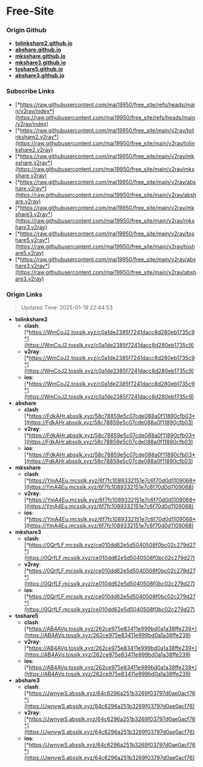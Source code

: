 # Free-Site

### Origin Github

- [**tolinkshare2.github.io**](https://github.com/tolinkshare2/tolinkshare2.github.io)
- [**abshare.github.io**](https://github.com/abshare/abshare.github.io)
- [**mksshare.github.io**](https://github.com/mksshare/mksshare.github.io)
- [**mkshare3.github.io**](https://github.com/mkshare3/mkshare3.github.io)
- [**toshare5.github.io**](https://github.com/toshare5/toshare5.github.io)
- [**abshare3.github.io**](https://github.com/abshare3/abshare3.github.io)

### Subscribe Links

- [*https://raw.githubusercontent.com/mai19950/free_site/refs/heads/main/v2ray/index*](https://raw.githubusercontent.com/mai19950/free_site/refs/heads/main/v2ray/index)
- [*https://raw.githubusercontent.com/mai19950/free_site/main/v2ray/tolinkshare2.v2ray*](https://raw.githubusercontent.com/mai19950/free_site/main/v2ray/tolinkshare2.v2ray)
- [*https://raw.githubusercontent.com/mai19950/free_site/main/v2ray/mksshare.v2ray*](https://raw.githubusercontent.com/mai19950/free_site/main/v2ray/mksshare.v2ray)
- [*https://raw.githubusercontent.com/mai19950/free_site/main/v2ray/abshare.v2ray*](https://raw.githubusercontent.com/mai19950/free_site/main/v2ray/abshare.v2ray)
- [*https://raw.githubusercontent.com/mai19950/free_site/main/v2ray/mkshare3.v2ray*](https://raw.githubusercontent.com/mai19950/free_site/main/v2ray/mkshare3.v2ray)
- [*https://raw.githubusercontent.com/mai19950/free_site/main/v2ray/toshare5.v2ray*](https://raw.githubusercontent.com/mai19950/free_site/main/v2ray/toshare5.v2ray)
- [*https://raw.githubusercontent.com/mai19950/free_site/main/v2ray/abshare3.v2ray*](https://raw.githubusercontent.com/mai19950/free_site/main/v2ray/abshare3.v2ray)

### Origin Links

> Updated Time: 2025-01-19 22:44:53

- **tolinkshare2**
  - **clash**: [*https://WmCoJ2.tosslk.xyz/c0a1de2385f7241dacc8d280eb1735c9*](https://WmCoJ2.tosslk.xyz/c0a1de2385f7241dacc8d280eb1735c9)
  - **v2ray**: [*https://WmCoJ2.tosslk.xyz/c0a1de2385f7241dacc8d280eb1735c9*](https://WmCoJ2.tosslk.xyz/c0a1de2385f7241dacc8d280eb1735c9)
  - **ios**: [*https://WmCoJ2.tosslk.xyz/c0a1de2385f7241dacc8d280eb1735c9*](https://WmCoJ2.tosslk.xyz/c0a1de2385f7241dacc8d280eb1735c9)
- **abshare**
  - **clash**: [*https://FdkAHr.absslk.xyz/58c78859e5c07cde088a0f11890cfb03*](https://FdkAHr.absslk.xyz/58c78859e5c07cde088a0f11890cfb03)
  - **v2ray**: [*https://FdkAHr.absslk.xyz/58c78859e5c07cde088a0f11890cfb03*](https://FdkAHr.absslk.xyz/58c78859e5c07cde088a0f11890cfb03)
  - **ios**: [*https://FdkAHr.absslk.xyz/58c78859e5c07cde088a0f11890cfb03*](https://FdkAHr.absslk.xyz/58c78859e5c07cde088a0f11890cfb03)
- **mksshare**
  - **clash**: [*https://YmA4Eu.mcsslk.xyz/6f7fc1089332151e7c6f70d0d1109068*](https://YmA4Eu.mcsslk.xyz/6f7fc1089332151e7c6f70d0d1109068)
  - **v2ray**: [*https://YmA4Eu.mcsslk.xyz/6f7fc1089332151e7c6f70d0d1109068*](https://YmA4Eu.mcsslk.xyz/6f7fc1089332151e7c6f70d0d1109068)
  - **ios**: [*https://YmA4Eu.mcsslk.xyz/6f7fc1089332151e7c6f70d0d1109068*](https://YmA4Eu.mcsslk.xyz/6f7fc1089332151e7c6f70d0d1109068)
- **mkshare3**
  - **clash**: [*https://0QrfLF.mcsslk.xyz/ce010dd62e5d5040508f0bc02c279d27*](https://0QrfLF.mcsslk.xyz/ce010dd62e5d5040508f0bc02c279d27)
  - **v2ray**: [*https://0QrfLF.mcsslk.xyz/ce010dd62e5d5040508f0bc02c279d27*](https://0QrfLF.mcsslk.xyz/ce010dd62e5d5040508f0bc02c279d27)
  - **ios**: [*https://0QrfLF.mcsslk.xyz/ce010dd62e5d5040508f0bc02c279d27*](https://0QrfLF.mcsslk.xyz/ce010dd62e5d5040508f0bc02c279d27)
- **toshare5**
  - **clash**: [*https://AB4AVq.tosslk.xyz/262ce975e83411e999bd0a1a38ffe239*](https://AB4AVq.tosslk.xyz/262ce975e83411e999bd0a1a38ffe239)
  - **v2ray**: [*https://AB4AVq.tosslk.xyz/262ce975e83411e999bd0a1a38ffe239*](https://AB4AVq.tosslk.xyz/262ce975e83411e999bd0a1a38ffe239)
  - **ios**: [*https://AB4AVq.tosslk.xyz/262ce975e83411e999bd0a1a38ffe239*](https://AB4AVq.tosslk.xyz/262ce975e83411e999bd0a1a38ffe239)
- **abshare3**
  - **clash**: [*https://JwnywS.absslk.xyz/64c6296a251b3269f03797d0ae0acf76*](https://JwnywS.absslk.xyz/64c6296a251b3269f03797d0ae0acf76)
  - **v2ray**: [*https://JwnywS.absslk.xyz/64c6296a251b3269f03797d0ae0acf76*](https://JwnywS.absslk.xyz/64c6296a251b3269f03797d0ae0acf76)
  - **ios**: [*https://JwnywS.absslk.xyz/64c6296a251b3269f03797d0ae0acf76*](https://JwnywS.absslk.xyz/64c6296a251b3269f03797d0ae0acf76)
